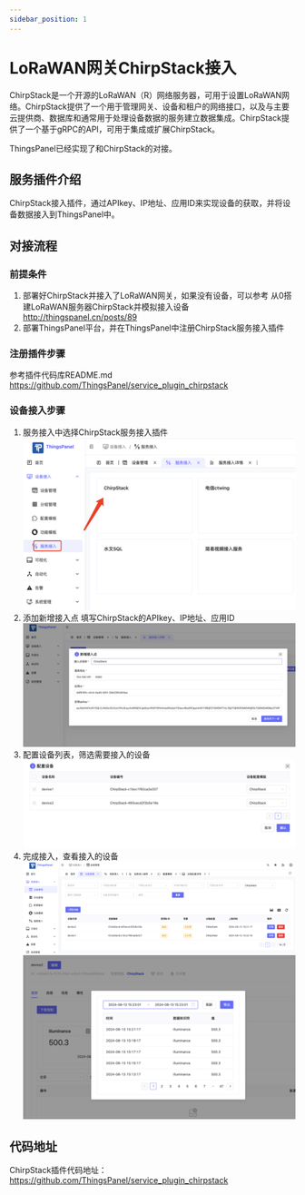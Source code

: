```yaml
---
sidebar_position: 1
---
```


# LoRaWAN网关ChirpStack接入

ChirpStack是一个开源的LoRaWAN（R）网络服务器，可用于设置LoRaWAN网络。ChirpStack提供了一个用于管理网关、设备和租户的网络接口，以及与主要云提供商、数据库和通常用于处理设备数据的服务建立数据集成。ChirpStack提供了一个基于gRPC的API，可用于集成或扩展ChirpStack。

ThingsPanel已经实现了和ChirpStack的对接。
## 服务插件介绍

ChirpStack接入插件，通过APIkey、IP地址、应用ID来实现设备的获取，并将设备数据接入到ThingsPanel中。

## 对接流程

### 前提条件

1. 部署好ChirpStack并接入了LoRaWAN网关，如果没有设备，可以参考 从0搭建LoRaWAN服务器ChirpStack并模拟接入设备 http://thingspanel.cn/posts/89
2. 部署ThingsPanel平台，并在ThingsPanel中注册ChirpStack服务接入插件


### 注册插件步骤

参考插件代码库README.md https://github.com/ThingsPanel/service_plugin_chirpstack


### 设备接入步骤

1. 服务接入中选择ChirpStack服务接入插件
   ![选择ChirpStack服务接入插件](./img/selecchirpstackplugin.png)
2. 添加新增接入点
   填写ChirpStack的APIkey、IP地址、应用ID   
   ![新增ChirpStack接入点](./img/chirpstackendpoint.png)
3. 配置设备列表，筛选需要接入的设备
   ![筛选需要接入的设备](./img/selectchirpstackdevice.png)
4. 完成接入，查看接入的设备
   ![ChirpStack设备列表](./img/chirpstackdevicelist.png)
   ![ChirpStack设备详情](./img/chirpstackdevicedetail.png)
## 代码地址

ChirpStack插件代码地址：https://github.com/ThingsPanel/service_plugin_chirpstack